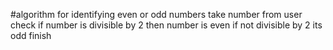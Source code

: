 #algorithm for identifying even or odd numbers
take number from user
check if number is divisible by 2
then number is even
if not divisible by 2 its odd
finish
